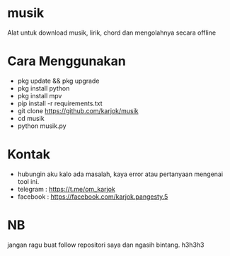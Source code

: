 # musik
Alat untuk download musik, lirik, chord dan mengolahnya secara offline
# Cara Menggunakan
* pkg update && pkg upgrade
* pkg install python
* pkg install mpv
* pip install -r requirements.txt
* git clone https://github.com/karjok/musik
* cd musik
* python musik.py
# Kontak
* hubungin aku kalo ada masalah, kaya error atau pertanyaan mengenai tool ini.
* telegram : https://t.me/om_karjok
* facebook : https://facebook.com/karjok.pangesty.5

# NB
 jangan ragu buat follow repositori saya dan ngasih bintang. h3h3h3
